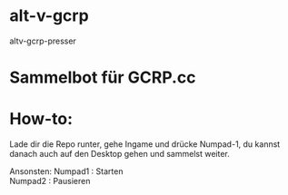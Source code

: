 # alt-v-gcrp
altv-gcrp-presser

# Sammelbot für GCRP.cc

# How-to:
Lade dir die Repo runter, gehe Ingame und drücke Numpad-1, du kannst danach auch auf den Desktop gehen und sammelst weiter. 

Ansonsten:
Numpad1 : Starten <br>
Numpad2 : Pausieren
